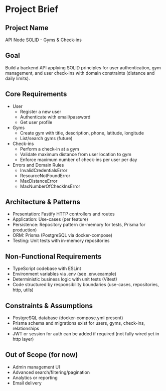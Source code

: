# Project Brief

## Project Name
API Node SOLID - Gyms & Check-ins

## Goal
Build a backend API applying SOLID principles for user authentication, gym management, and user check-ins with domain constraints (distance and daily limits).

## Core Requirements
- User
  - Register a new user
  - Authenticate with email/password
  - Get user profile
- Gyms
  - Create gym with title, description, phone, latitude, longitude
  - List/search gyms (future)
- Check-ins
  - Perform a check-in at a gym
  - Validate maximum distance from user location to gym
  - Enforce maximum number of check-ins per user per day
- Errors and Domain Rules
  - InvalidCredentialsError
  - ResourceNotFoundError
  - MaxDistanceError
  - MaxNumberOfCheckInsError

## Architecture & Patterns
- Presentation: Fastify HTTP controllers and routes
- Application: Use-cases (per feature)
- Persistence: Repository pattern (in-memory for tests, Prisma for production)
- ORM: Prisma (PostgreSQL via docker-compose)
- Testing: Unit tests with in-memory repositories

## Non-Functional Requirements
- TypeScript codebase with ESLint
- Environment variables via .env (see .env.example)
- Deterministic business logic with unit tests (Vitest)
- Code structured by responsibility boundaries (use-cases, repositories, http, utils)

## Constraints & Assumptions
- PostgreSQL database (docker-compose.yml present)
- Prisma schema and migrations exist for users, gyms, check-ins, relationships
- JWT or session for auth can be added if required (not fully wired yet in http layer)

## Out of Scope (for now)
- Admin management UI
- Advanced search/filtering/pagination
- Analytics or reporting
- Email delivery
